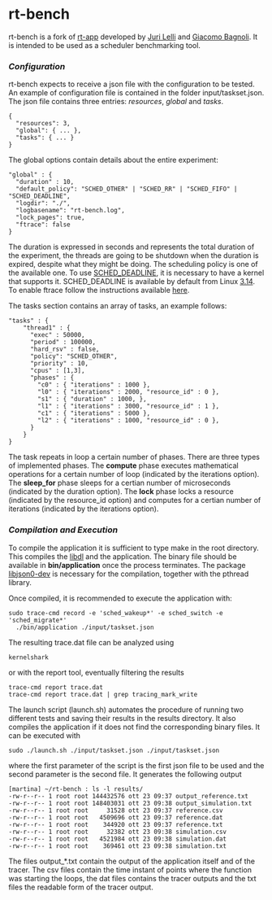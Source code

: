 rt-bench
========

rt-bench is a fork of [rt-app](https://github.com/gbagnoli/rt-app)
developed by [Juri Lelli](https://github.com/jlelli) and 
[Giacomo Bagnoli](https://github.com/gbagnoli). It is intended to be
used as a scheduler benchmarking tool.

### _Configuration_ ###
rt-bench expects to receive a json file with the configuration to be
tested. An example of configuration file is contained in the folder
input/taskset.json. The json file contains three entries: _resources_, _global_ and _tasks_.

``` 
{
  "resources": 3,
  "global": { ... },
  "tasks": { ... }
}
``` 
The global options contain details about the entire experiment:
``` 
"global" : {
  "duration" : 10,
  "default_policy": "SCHED_OTHER" | "SCHED_RR" | "SCHED_FIFO" | "SCHED_DEADLINE",
  "logdir": "./",
  "logbasename": "rt-bench.log",
  "lock_pages": true,
  "ftrace": false
}
``` 
The duration is expressed in seconds and represents the total duration
of the experiment, the threads are going to be shutdown when the
duration is expired, despite what they might be doing. The scheduling
policy is one of the available one. To use
[SCHED_DEADLINE](http://en.wikipedia.org/wiki/SCHED_DEADLINE), it is
necessary to have a kernel that supports it. SCHED_DEADLINE is available
by default from Linux 
[3.14](http://kernelnewbies.org/Linux_3.14#head-651929cdcf19cc2e2cfc7feb16b78ef963d195fe).
To enable ftrace follow the instructions available
[here](http://lwn.net/Articles/425583/).

The tasks section contains an array of tasks, an example follows:

``` 
"tasks" : {
    "thread1" : {
      "exec" : 50000,
      "period" : 100000,
      "hard_rsv" : false, 
      "policy": "SCHED_OTHER",
      "priority" : 10,
      "cpus" : [1,3],
      "phases" : {
        "c0" : { "iterations" : 1000 },
        "l0" : { "iterations" : 2000, "resource_id" : 0 },
        "s1" : { "duration" : 1000, },
        "l1" : { "iterations" : 3000, "resource_id" : 1 },
        "c1" : { "iterations" : 5000 },
        "l2" : { "iterations" : 1000, "resource_id" : 0 },
      }
    }
}
``` 
The task repeats in loop a certain number of phases. There are three
types of implemented phases. The **compute** phase executes mathematical
operations for a certain number of loop (indicated by the iterations option).
The **sleep_for** phase sleeps for a certian number of microseconds
(indicated by the duration option). The **lock** phase locks a
resource (indicated by the resource_id option) and computes
for a certian number of iterations (indicated by the iterations option).

### _Compilation and Execution_ ###

To compile the application it is sufficient to type make in the
root directory. This compiles the
[libdl](https://github.com/gbagnoli/rt-app/tree/master/libdl) and
the application. The binary file should be available in
**bin/application** once the process terminates. The package
[libjson0-dev](https://packages.debian.org/search?keywords=libjson0-dev)
is necessary for the compilation, together with the pthread library.

Once compiled, it is recommended to execute the application with:
```
sudo trace-cmd record -e 'sched_wakeup*' -e sched_switch -e 'sched_migrate*'
  ./bin/application ./input/taskset.json
```
The resulting trace.dat file can be analyzed using
```
kernelshark
```
or with the report tool, eventually filtering the results
```
trace-cmd report trace.dat
trace-cmd report trace.dat | grep tracing_mark_write
```

The launch script (launch.sh) automates the procedure of running two
different tests and saving their results in the results directory. It
also compiles the application if it does not find the corresponding
binary files. It can be executed with
```
sudo ./launch.sh ./input/taskset.json ./input/taskset.json
```
where the first parameter of the script is the first json file to be
used and the second parameter is the second file. It generates the
following output
```
[martina] ~/rt-bench : ls -l results/
-rw-r--r-- 1 root root 144432576 ott 23 09:37 output_reference.txt
-rw-r--r-- 1 root root 148403031 ott 23 09:38 output_simulation.txt
-rw-r--r-- 1 root root     31528 ott 23 09:37 reference.csv
-rw-r--r-- 1 root root   4509696 ott 23 09:37 reference.dat
-rw-r--r-- 1 root root    344920 ott 23 09:37 reference.txt
-rw-r--r-- 1 root root     32382 ott 23 09:38 simulation.csv
-rw-r--r-- 1 root root   4521984 ott 23 09:38 simulation.dat
-rw-r--r-- 1 root root    369461 ott 23 09:38 simulation.txt 
```
The files output_*.txt contain the output of the application itself
and of the tracer. The csv files contain the time instant of points
where the function was starting the loops, the dat files contains the
tracer outputs and the txt files the readable form of the tracer output.
